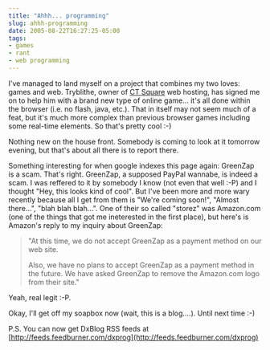 ```yaml
---
title: "Ahhh... programming"
slug: ahhh-programming
date: 2005-08-22T16:27:25-05:00
tags:
- games
- rant
- web programming
---
```

I've managed to land myself on a project that combines my two loves: games and web. Tryblithe, owner of [CT Square](http://www.ctsquare.net) web hosting, has signed me on to help him with a brand new type of online game... it's all done within the browser (i.e. no flash, java, etc.). That in itself may not seem much of a feat, but it's much more complex than previous browser games including some real-time elements. So that's pretty cool :-)

Nothing new on the house front. Somebody is coming to look at it tomorrow evening, but that's about all there is to report there.

Something interesting for when google indexes this page again: GreenZap is a scam. That's right. GreenZap, a supposed PayPal wannabe, is indeed a scam. I was reffered to it by somebody I know (not even that well :-P) and I thought "Hey, this looks kind of cool". But I've been more and more wary recently because all I get from them is "We're coming soon!", "Almost there...", "blah blah blah...". One of their so called "storez" was Amazon.com (one of the things that got me ineterested in the first place), but here's is Amazon's reply to my inquiry about GreenZap:

> "At this time, we do not accept GreenZap as a payment method on our 
> web site.  
> 
> Also, we have no plans to accept GreenZap as a payment method in the 
> future.  We have asked GreenZap to remove the Amazon.com logo from 
> their site."

Yeah, real legit :-P.

Okay, I'll get off my soapbox now (wait, this is a blog....). Until next time :-)

P.S. You can now get DxBlog RSS feeds at [http://feeds.feedburner.com/dxprog](http://feeds.feedburner.com/dxprog)

